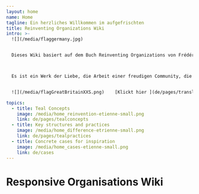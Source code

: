 ```yaml
---
layout: home
name: Home
tagline: Ein herzliches Willkommen im aufgefrischten
title: Reinventing Organizations Wiki
intro: >-
  ![](/media/flaggermany.jpg)


  Dieses Wiki basiert auf dem Buch Reinventing Organizations von Frédéric Laloux. Es soll in erster Linie als praktischer Leitfaden für Führungskräfte dienen, die ihre Organisation neu erfinden und auf der Suche nach Inspiration sind, um bestimmte Managementpraktiken in ihrer Organisation zu verbessern.



  Es ist ein Werk der Liebe, die Arbeit einer freudigen Community, die sich dafür einsetzt, dass seelenvolle Organisationen überall zum Leben erweckt werden. Wir laden euch ein,[ sich uns anzuschließen und beizutragen](de/pages/how-can-you-contribute), um Cases und Erkenntnisse zu diesem Wiki hinzuzufügen.


  ![](/media/flagGreatBritainXXS.png)    [Klickt hier ](de/pages/translations), um auf Übersetzungen dieses Wikis zuzugreifen (Englisch, Ungarisch, Chinesisch und Spanisch sind heute verfügbar - Polnisch, Russisch, Französisch, Italienisch und Türkisch sind in Arbeit)

topics:
  - title: Teal Concepts
    image: /media/home_reinvention-etienne-small.png
    link: de/pages/tealconcepts
  - title: Key structures and practices
    image: /media/home_difference-etrienne-small.png
    link: de/pages/tealpractices
  - title: Concrete cases for inspiration
    image: /media/home_cases-etienne-small.png
    link: de/cases
---
```


# Responsive Organisations Wiki
